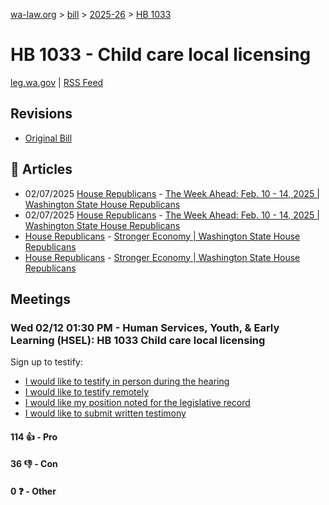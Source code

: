 [wa-law.org](/) > [bill](/bill/) > [2025-26](/bill/2025-26/) > [HB 1033](/bill/2025-26/hb/1033/)

# HB 1033 - Child care local licensing
[leg.wa.gov](https://app.leg.wa.gov/billsummary?BillNumber=1033&Year=2025&Initiative=false) | [RSS Feed](./rss.xml)

## Revisions
* [Original Bill](1/)

## 📰 Articles
* 02/07/2025 [House Republicans](/org/house_republicans/) - [The Week Ahead: Feb. 10 - 14, 2025 | Washington State House Republicans](http://houserepublicans.wa.gov/week/the-week-ahead-feb-10-14-2025/#:~:text=HB%201033)
* 02/07/2025 [House Republicans](/org/house_republicans/) - [The Week Ahead: Feb. 10 - 14, 2025 | Washington State House Republicans](https://houserepublicans.wa.gov/week/the-week-ahead-feb-10-14-2025/#:~:text=HB%201033)
* [House Republicans](/org/house_republicans/) - [Stronger Economy | Washington State House Republicans](http://houserepublicans.wa.gov/our-priorities/stronger-economy/#:~:text=House%20Bill%201033)
* [House Republicans](/org/house_republicans/) - [Stronger Economy | Washington State House Republicans](https://houserepublicans.wa.gov/our-priorities/stronger-economy/#:~:text=House%20Bill%201033)

## Meetings
### Wed 02/12 01:30 PM - Human Services, Youth, & Early Learning (HSEL): HB 1033 Child care local licensing
Sign up to testify:
* [I would like to testify in person during the hearing](https://app.leg.wa.gov/csi/Testifier/Add?chamber=House&mId=32763&aId=163240&caId=25576&tId=1)
* [I would like to testify remotely](https://app.leg.wa.gov/csi/Testifier/Add?chamber=House&mId=32763&aId=163240&caId=25576&tId=2)
* [I would like my position noted for the legislative record](https://app.leg.wa.gov/csi/Testifier/Add?chamber=House&mId=32763&aId=163240&caId=25576&tId=3)
* [I would like to submit written testimony](https://app.leg.wa.gov/csi/Testifier/Add?chamber=House&mId=32763&aId=163240&caId=25576&tId=4)

#### 114 👍 - Pro

#### 36 👎 - Con

#### 0 ❓ - Other
